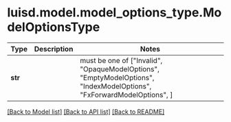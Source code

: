 # luisd.model.model_options_type.ModelOptionsType

Type | Description | Notes
------------- | ------------- | -------------
**str** |  |  must be one of ["Invalid", "OpaqueModelOptions", "EmptyModelOptions", "IndexModelOptions", "FxForwardModelOptions", ]

[[Back to Model list]](../../README.md#documentation-for-models) [[Back to API list]](../../README.md#documentation-for-api-endpoints) [[Back to README]](../../README.md)

